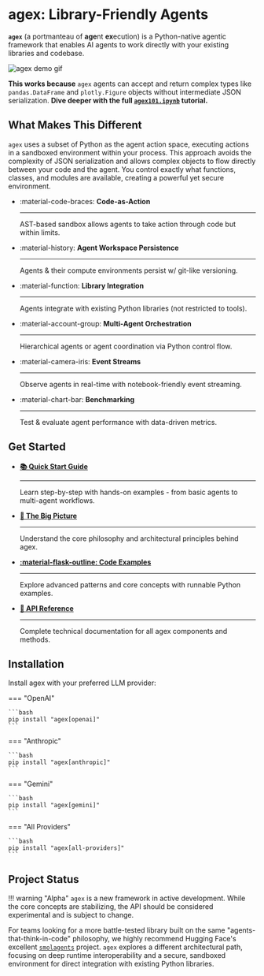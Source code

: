 # agex: Library-Friendly Agents

**`agex`** (a portmanteau of **age**nt **ex**ecution) is a Python-native agentic framework that enables AI agents to work directly with your existing libraries and codebase.

![agex demo gif](assets/teaser.gif)

**This works because** `agex` agents can accept and return complex types like `pandas.DataFrame` and `plotly.Figure` objects without intermediate JSON serialization. **Dive deeper with the full [`agex101.ipynb`](examples/agex101.ipynb) tutorial.**

## What Makes This Different

`agex` uses a subset of Python as the agent action space, executing actions in a sandboxed environment within your process. This approach avoids the complexity of JSON serialization and allows complex objects to flow directly between your code and the agent. You control exactly what functions, classes, and modules are available, creating a powerful yet secure environment.

<div class="grid cards" markdown>

-   :material-code-braces: **Code-as-Action**

    ---

    AST-based sandbox allows agents to take action through code but within limits.

-   :material-history: **Agent Workspace Persistence**

    ---

    Agents & their compute environments persist w/ git-like versioning.

-   :material-function: **Library Integration**

    ---

    Agents integrate with existing Python libraries (not restricted to tools).


-   :material-account-group: **Multi-Agent Orchestration**

    ---

    Hierarchical agents or agent coordination via Python control flow.

-   :material-camera-iris: **Event Streams**

    ---
    
    Observe agents in real-time with notebook-friendly event streaming.

-   :material-chart-bar: **Benchmarking**

    ---

    Test & evaluate agent performance with data-driven metrics.

</div>

## Get Started

<div class="grid cards" markdown>

-   **[📚 Quick Start Guide](quick-start.md)**

    ---

    Learn step-by-step with hands-on examples - from basic agents to multi-agent workflows.

-   **[🔭 The Big Picture](concepts/big-picture.md)**

    ---

    Understand the core philosophy and architectural principles behind agex.

-   **[:material-flask-outline: Code Examples](examples/overview.md)**

    ---
    
    Explore advanced patterns and core concepts with runnable Python examples.


-   **[📖 API Reference](api/overview.md)**

    ---

    Complete technical documentation for all agex components and methods.

</div>

## Installation

Install agex with your preferred LLM provider:

=== "OpenAI"

    ```bash
    pip install "agex[openai]"
    ```

=== "Anthropic"

    ```bash
    pip install "agex[anthropic]"
    ```

=== "Gemini"

    ```bash
    pip install "agex[gemini]"
    ```

=== "All Providers"

    ```bash
    pip install "agex[all-providers]"
    ```

## Project Status

!!! warning "Alpha"
    `agex` is a new framework in active development. While the core concepts are stabilizing, the API should be considered experimental and is subject to change.

For teams looking for a more battle-tested library built on the same "agents-that-think-in-code" philosophy, we highly recommend Hugging Face's excellent [`smolagents`](https://github.com/huggingface/smolagents) project. `agex` explores a different architectural path, focusing on deep runtime interoperability and a secure, sandboxed environment for direct integration with existing Python libraries.